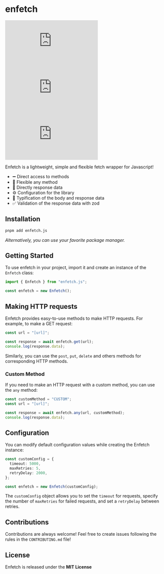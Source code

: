 # enfetch

[![npm version](https://img.shields.io/npm/v/enfetch.js)](https://npmjs.com/package/enfetch.js)
[![weekly downloads](https://img.shields.io/npm/dw/enfetch.js)](https://npmjs.com/package/enfetch.js)
[![license](https://img.shields.io/npm/l/enfetch.js)](https://github.com/vclemenzi/enfetch.js/blob/main/LICENSE)

Enfetch is a lightweight, simple and flexible fetch wrapper for Javascript!

- ➖ Direct access to methods
- 💪 Flexible any method
- 🎯 Directly response data
- ⚙️ Configuration for the library
- 🔣 Typification of the body and response data
- ✅ Validation of the response data with zod

## Installation

```bash
pnpm add enfetch.js
```

_Alternatively, you can use your favorite package manager._

## Getting Started

To use enfetch in your project, import it and create an instance of the `Enfetch` class:

```ts
import { Enfetch } from "enfetch.js";

const enfetch = new Enfetch();
```

## Making HTTP requests

Enfetch provides easy-to-use methods to make HTTP requests. For example, to make a GET request:

```ts
const url = "[url]";

const response = await enfetch.get(url);
console.log(response.data);
```

Similarly, you can use the `post`, `put`, `delete` and others methods for corresponding HTTP methods.

### Custom Method

If you need to make an HTTP request with a custom method, you can use the `any` method:

```ts
const customMethod = "CUSTOM";
const url = "[url]";

const response = await enfetch.any(url, customMethod);
console.log(response.data);
```

## Configuration

You can modify default configuration values while creating the Enfetch instance:

```ts
const customConfig = {
  timeout: 5000,
  maxRetries: 5,
  retryDelay: 2000,
};

const enfetch = new Enfetch(customConfig);
```

The `customConfig` object allows you to set the `timeout` for requests, specify the number of `maxRetries` for failed requests, and set a `retryDelay` between retries.

## Contributions

Contributions are always welcome! Feel free to create issues following the rules in the `CONTRIBUTING.md` file!

## License

Enfetch is released under the **MIT License**
